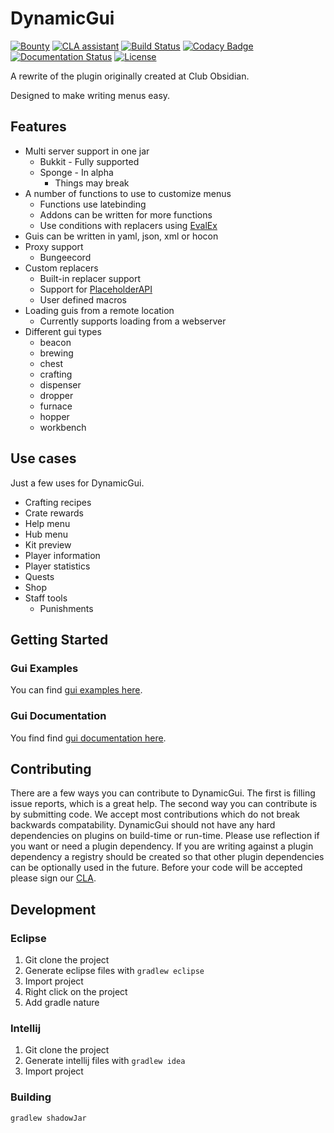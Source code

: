 # DynamicGui


[![Bounty](https://img.shields.io/bountysource/team/ClubObsidian/activity.svg)](https://github.com/ClubObsidian/DynamicGui/issues?q=is%3Aopen+is%3Aissue+label%3Abounty)
[![CLA assistant](https://cla-assistant.io/readme/badge/ClubObsidian/DynamicGui)](https://cla-assistant.io/ClubObsidian/DynamicGui) 
[![Build Status](https://travis-ci.org/ClubObsidian/DynamicGui.svg?branch=master)](https://travis-ci.org/ClubObsidian/DynamicGui)
[![Codacy Badge](https://api.codacy.com/project/badge/Grade/5c517edfdbf946d3a9ac4187160eab0f)](https://www.codacy.com/app/virustotalop/DynamicGui?utm_source=github.com&amp;utm_medium=referral&amp;utm_content=ClubObsidian/DynamicGui&amp;utm_campaign=Badge_Grade)
[![Documentation Status](https://readthedocs.org/projects/dynamicguidocs/badge/?version=latest)](https://dynamicguidocs.readthedocs.io/en/latest/?badge=latest)
[![License](https://img.shields.io/badge/License-Apache%202.0-blue.svg)](https://opensource.org/licenses/Apache-2.0)


A rewrite of the plugin originally created at Club Obsidian.

Designed to make writing menus easy.


## Features

* Multi server support in one jar
  * Bukkit - Fully supported
  * Sponge - In alpha
    * Things may break
* A number of functions to use to customize menus
  * Functions use latebinding
  * Addons can be written for more functions
  * Use conditions with replacers using [EvalEx](https://github.com/uklimaschewski/EvalEx)
* Guis can be written in yaml, json, xml or hocon
* Proxy support
  * Bungeecord
* Custom replacers
  * Built-in replacer support
  * Support for [PlaceholderAPI](https://www.spigotmc.org/resources/placeholderapi.6245/)
  * User defined macros
* Loading guis from a remote location
  * Currently supports loading from a webserver
* Different gui types
  * beacon
  * brewing
  * chest
  * crafting
  * dispenser
  * dropper
  * furnace
  * hopper
  * workbench


## Use cases

Just a few uses for DynamicGui.

* Crafting recipes
* Crate rewards
* Help menu
* Hub menu
* Kit preview
* Player information
* Player statistics
* Quests
* Shop
* Staff tools
  * Punishments
  
## Getting Started

### Gui Examples

You can find [gui examples here](https://github.com/ClubObsidian/DynamicGuiExamples).

### Gui Documentation

You find find [gui documentation here](https://dynamicguidocs.readthedocs.io/en/latest/).

## Contributing

There are a few ways you can contribute to DynamicGui. The first is filling issue reports, which is a great help.
The second way you can contribute is by submitting code. We accept most contributions which do not break
backwards compatability. DynamicGui should not have any hard dependencies on plugins on build-time or run-time.
Please use reflection if you want or need a plugin dependency. If you are writing against a plugin dependency a 
registry should be created so that other plugin dependencies can be optionally used in the future. Before your code will
be accepted please sign our [CLA](https://cla-assistant.io/ClubObsidian/DynamicGui).


## Development

### Eclipse

1. Git clone the project
2. Generate eclipse files with `gradlew eclipse`
3. Import project
4. Right click on the project
5. Add gradle nature

### Intellij

1. Git clone the project
2. Generate intellij files with `gradlew idea`
3. Import project

### Building

`gradlew shadowJar`
